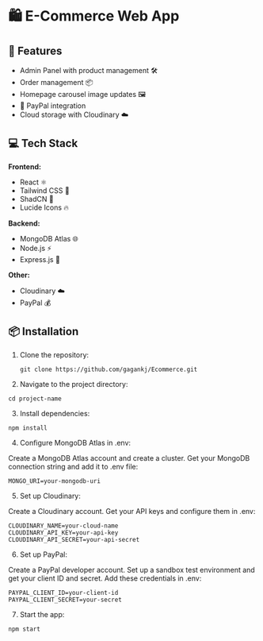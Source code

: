 # 🛍️ E-Commerce Web App

## 🚀 Features
- Admin Panel with product management 🛠️
- Order management 📦
- Homepage carousel image updates 🖼️
- 🛒 PayPal integration
- Cloud storage with Cloudinary ☁️

## 💻 Tech Stack

**Frontend:**
- React ⚛️
- Tailwind CSS 🌊
- ShadCN 🎨
- Lucide Icons 🔥

**Backend:**
- MongoDB Atlas 🌐
- Node.js ⚡
- Express.js 🌱

**Other:**
- Cloudinary ☁️
- PayPal 💰

## 📦 Installation

1. Clone the repository:
   ```
   git clone https://github.com/gagankj/Ecommerce.git
   ```
   
2. Navigate to the project directory:
```
cd project-name
```

3. Install dependencies:

```
npm install
```

4. Configure MongoDB Atlas in .env:

Create a MongoDB Atlas account and create a cluster.
Get your MongoDB connection string and add it to .env file:

```
MONGO_URI=your-mongodb-uri
```

5. Set up Cloudinary:

Create a Cloudinary account.
Get your API keys and configure them in .env:

```
CLOUDINARY_NAME=your-cloud-name
CLOUDINARY_API_KEY=your-api-key
CLOUDINARY_API_SECRET=your-api-secret
```

6. Set up PayPal:

Create a PayPal developer account.
Set up a sandbox test environment and get your client ID and secret.
Add these credentials in .env:

```
PAYPAL_CLIENT_ID=your-client-id
PAYPAL_CLIENT_SECRET=your-secret
```

7. Start the app:

```
npm start
```
